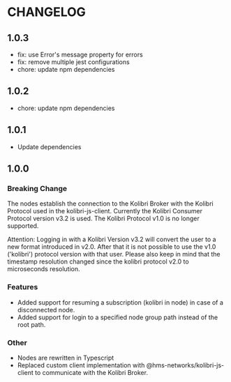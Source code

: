 # CHANGELOG

## 1.0.3

- fix: use Error's message property for errors
- fix: remove multiple jest configurations
- chore: update npm dependencies

## 1.0.2

- chore: update npm dependencies

## 1.0.1

- Update dependencies

## 1.0.0

### Breaking Change

The nodes establish the connection to the Kolibri Broker with the Kolibri Protocol used in the kolibri-js-client. Currently the Kolibri Consumer Protocol version v3.2 is used. The Kolibri Protocol v1.0 is no longer supported.

Attention: Logging in with a Kolibri Version v3.2 will convert the user to a new format introduced in v2.0. After that it is not possible to use the v1.0 ('kolibri') protocol version with that user.
Please also keep in mind that the timestamp resolution changed since the kolibri protocol v2.0 to microseconds resolution.

### Features

- Added support for resuming a subscription (kolibri in node) in case of a disconnected node.
- Added support for login to a specified node group path instead of the root path.

### Other

- Nodes are rewritten in Typescript
- Replaced custom client implementation with @hms-networks/kolibri-js-client to communicate with the Kolibri Broker.
